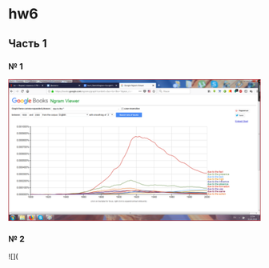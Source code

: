 # hw6

## Часть 1
### № 1
![](https://github.com/polinakozh/hw6/blob/master/%D1%86%D0%B3%201.png)
### № 2
![](

